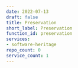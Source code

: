 ```yaml
---
date: 2022-07-13
draft: false
title: Preservation
short_label: Preservation
function_id: preservation
services:
- software-heritage
repo_count: 0
service_count: 1
---
```




